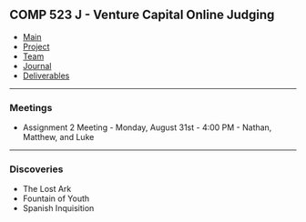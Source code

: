 ## COMP 523 J - Venture Capital Online Judging
- [Main](https://github.com/Deeakron/COMP-523-J/blob/gh-pages/index.md)
- [Project](https://github.com/Deeakron/COMP-523-J/blob/gh-pages/project.md)
- [Team](https://github.com/Deeakron/COMP-523-J/blob/gh-pages/team.md)
- [Journal](https://github.com/Deeakron/COMP-523-J/blob/gh-pages/journal.md)
- [Deliverables](https://github.com/Deeakron/COMP-523-J/blob/gh-pages/deliverables.md)

---

### Meetings

* Assignment 2 Meeting - Monday, August 31st - 4:00 PM - Nathan, Matthew, and Luke

---

### Discoveries

* The Lost Ark
* Fountain of Youth
* Spanish Inquisition
